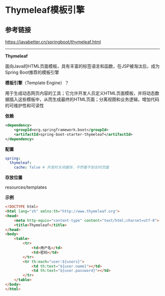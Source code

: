 # Thymeleaf模板引擎

## 参考链接
<https://javabetter.cn/springboot/thymeleaf.html>

---

**Thymeleaf**

面向Java的HTML页面模板，具有丰富的标签语言和函数，在JSP被淘汰后，成为Spring Boot推荐的模板引擎



**模板引擎**（Template Engine）？

用于生成动态网页内容的工具；它允许开发人员定义HTML页面模板，并将动态数据插入这些模板中，从而生成最终的HTML页面；分离视图和业务逻辑，增加代码的可维护性和可读性



**依赖**

```xml
<dependency>
    <groupId>org.springframework.boot</groupId>
    <artifactId>spring-boot-starter-thymeleaf</artifactId>
</dependency>
```



**配置**

```yml
spring:
  thymeleaf:
    cache: false # 开发时关闭缓存，不然看不到实时页面
```





**存放位置**

resources/templates



**示例**

```html
<!DOCTYPE html>
<html lang="zh" xmlns:th="http://www.thymeleaf.org">
<head>
    <meta http-equiv="content-type" content="text/html;charset=utf-8">
    <title>Thymeleaf</title>
</head>
<body>
    <table>
        <tr>
            <td>用户名</td>
            <td>密码</td>
        </tr>
        <tr th:each="user:${users}">
            <td th:text="${user.name}"></td>
            <td th:text="${user.password}"></td>
        </tr>
    </table>
</body>
</html>

```

